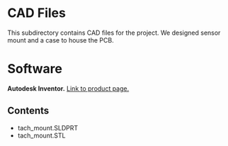 # CAD Files
This subdirectory contains CAD files for the project. We designed sensor mount and a case to house the PCB.

# Software
**Autodesk Inventor.** [Link to product page.](https://www.autodesk.com/products/inventor/overview)

## Contents
* tach_mount.SLDPRT
* tach_mount.STL


